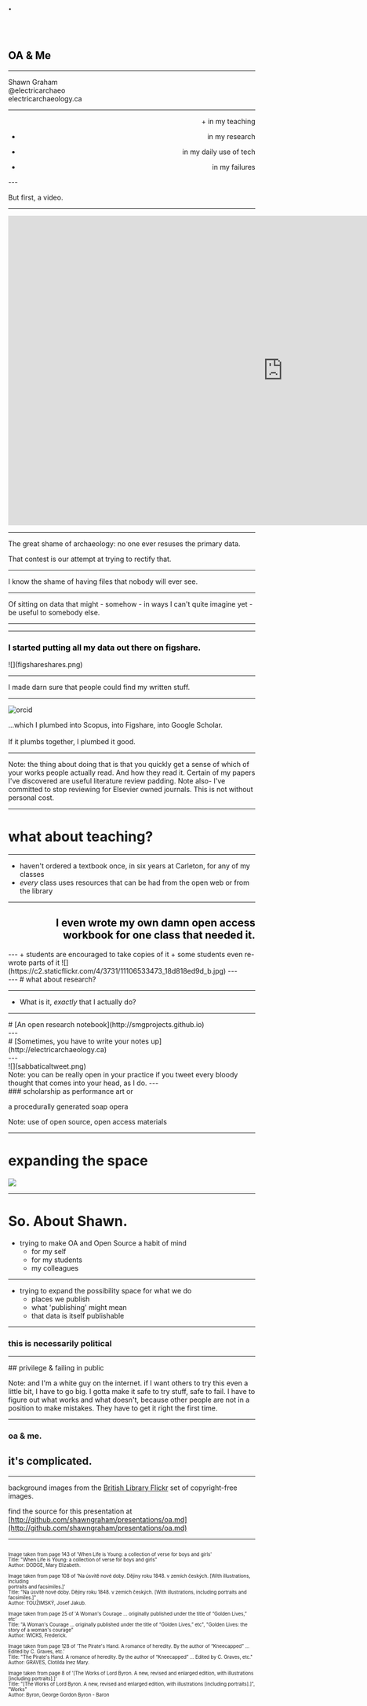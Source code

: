 <section data-background="https://c2.staticflickr.com/4/3748/11130870514_0ee2072c19_b.jpg">
<br><br><br><h2 style="color:black">.<br><br><br><br>
OA & Me
</h2>
</section>

---

Shawn Graham<br>
@electricarchaeo<br>
electricarchaeology.ca<br>

---

<section align="right">
+ in my teaching

+ in my research

+ in my daily use of tech

+ in my failures
</section>
---

But first, a video.

---

<iframe width="1120" height="630" src="https://www.youtube.com/embed/kYnXOxpcgRM" frameborder="0" allowfullscreen></iframe>

---

The great shame of archaeology: no one ever resuses the primary data. 

That contest is our attempt at trying to rectify that.

---

I know the shame of having files that nobody will ever see.

---

Of sitting on data that might - somehow - in ways I can't quite imagine yet - be useful to somebody else.

---

<section data-background="https://c2.staticflickr.com/6/5497/11157391824_8676985ea7_h.jpg">
</section>


---

<section data-background="figsharebackground.png">
<h3 style="color:black">I started putting all my data out there on figshare.</h3>
![](figshareshares.png)
</section>

---

I made darn sure that people could find my written stuff.

---
![orcid](orcid.png)

...which I plumbed into Scopus, into Figshare, into Google Scholar. <br><br>If it plumbs together, I plumbed it good.

---
<section data-background="https://c2.staticflickr.com/6/5547/11300107675_13c9d40ea6_b.jpg">
</section>
Note: the thing about doing that is that you quickly get a sense of which of your works people actually read. And how they read it. Certain of my papers I've discovered are useful literature review padding. Note also- I've committed to stop reviewing for Elsevier owned journals. This is not without personal cost.

---

# what about teaching?

---

+ haven't ordered a textbook once, in six years at Carleton, for any of my classes
+ *every* class uses resources that can be had from the open web or from the library

---
<section data-background="craftingbook.png">
<h2 style="color:black" align="right">I even wrote my own damn open access workbook for one class that needed it.</h2>
</section>
---
+ students are encouraged to take copies of it 
+ some students even re-wrote parts of it
![](https://c2.staticflickr.com/4/3731/11106533473_18d818ed9d_b.jpg)
---
<section data-background="daea">
</section>
---
# what about research?

---
+ What is it, _exactly_ that I actually do?

---
<section data-background="opennotebook.png">
# [An open research notebook](http://smgprojects.github.io)
</section>
---
<section data-background="blog.png">
# [Sometimes, you have to write your notes up](http://electricarchaeology.ca)
</section>
---
<section data-background="twitterpage.png">
![](sabbaticaltweet.png)
</section>
Note: you can be really open in your practice if you tweet every bloody thought that comes into your head, as I do.
---
<section data-background="tinyarchae.png">
### scholarship as performance art
or

a procedurally generated soap opera
</section>
Note: use of open source, open access materials

---

# expanding the space
![](smiths)

---
# So. About Shawn.
+ trying to make OA and Open Source a habit of mind
  + for my self
  + for my students
  + my colleagues
---
+ trying to expand the possibility space for what we do
  + places we publish
  + what 'publishing' might mean
  + that data is itself publishable
---
### this is necessarily political

---
<section data-background="https://c2.staticflickr.com/4/3808/11295235284_fdfe5a7f01_b.jpg">
## privilege & failing in public

Note:
and I'm a white guy on the internet.
if I want others to try this even a little bit, I have to go big. I gotta make it safe to try stuff, safe to fail. I have to figure out what works and what doesn't, because other people are not in a position to make mistakes. They have to get it right the first time.
</section>


---

### oa & me. 
## it's complicated.

---
background images from the [British Library Flickr](https://www.flickr.com/photos/britishlibrary/) set of copyright-free images.

find the source for this presentation at [http://github.com/shawngraham/presentations/oa.md](http://github.com/shawngraham/presentations/oa.md)

---
<small><small>
<br>Image taken from page 143 of 'When Life is Young: a collection of verse for boys and girls' 
<br>Title: "When Life is Young: a collection of verse for boys and girls"
<br>Author: DODGE, Mary Elizabeth.
<br>
<br>Image taken from page 108 of 'Na úsvitě nové doby. Dějiny roku 1848. v zemích českých. [With illustrations, including <br>portraits and facsimiles.]' 
<br>Title: "Na úsvitě nové doby. Dějiny roku 1848. v zemích českých. [With illustrations, including portraits and facsimiles.]"
<br>Author: TOUŽIMSKÝ, Josef Jakub.
<br>
<br>Image taken from page 25 of 'A Woman's Courage ... originally published under the title of “Golden Lives,” etc' 
<br>Title: "A Woman's Courage ... originally published under the title of “Golden Lives,” etc", "Golden Lives: the story of a woman's courage"
<br>Author: WICKS, Frederick.
<br>
<br>Image taken from page 128 of 'The Pirate's Hand. A romance of heredity. By the author of “Kneecapped” ... Edited by C. Graves, etc.' 
<br>Title: "The Pirate's Hand. A romance of heredity. By the author of “Kneecapped” ... Edited by C. Graves, etc."
<br>Author: GRAVES, Clotilda Inez Mary.
<br>
<br>Image taken from page 8 of '[The Works of Lord Byron. A new, revised and enlarged edition, with illustrations [including portraits].]' 
<br>Title: "[The Works of Lord Byron. A new, revised and enlarged edition, with illustrations [including portraits].]", "Works"
<br>Author: Byron, George Gordon Byron - Baron
